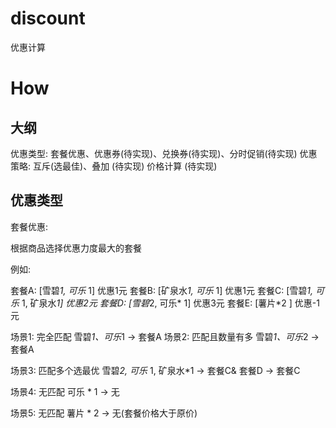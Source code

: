 # discount
优惠计算

# How

## 大纲
优惠类型: 套餐优惠、优惠券(待实现)、兑换券(待实现)、分时促销(待实现)
优惠策略: 互斥(选最佳)、叠加 (待实现)
价格计算 (待实现)

## 优惠类型
套餐优惠:

根据商品选择优惠力度最大的套餐

例如:

套餐A: [雪碧*1, 可乐* 1] 优惠1元
套餐B: [矿泉水*1, 可乐* 1] 优惠1元
套餐C: [雪碧*1, 可乐* 1, 矿泉水*1] 优惠2元
套餐D: [雪碧*2, 可乐* 1] 优惠3元
套餐E: [薯片*2 ] 优惠-1元


场景1: 完全匹配
雪碧*1、可乐*1 -> 套餐A
场景2: 匹配且数量有多
雪碧*1、可乐*2 -> 套餐A

场景3: 匹配多个选最优
雪碧*2, 可乐* 1, 矿泉水*1 -> 套餐C& 套餐D -> 套餐C

场景4: 无匹配
可乐 * 1 -> 无

场景5: 无匹配
薯片 * 2 -> 无(套餐价格大于原价)